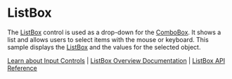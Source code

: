 ListBox
=======

The [ListBox](https://www.grapecity.com/wijmo/api/classes/wijmo_input.listbox.html) control is used as a drop-down for the [ComboBox](https://www.grapecity.com/wijmo/api/classes/wijmo_input.combobox.html). It shows a list and allows users to select items with the mouse or keyboard. This sample displays the [ListBox](https://www.grapecity.com/wijmo/api/classes/wijmo_input.listbox.html) and the values for the selected object.

[Learn about Input Controls](https://www.grapecity.com/wijmo/input-controls-javascript) | [ListBox Overview Documentation](https://www.grapecity.com/wijmo/docs/Topics/Input/ListBox/ListBox) | [ListBox API Reference](https://www.grapecity.com/wijmo/api/classes/wijmo_input.listbox.html)